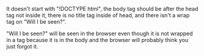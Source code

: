 <html>
<head>
	<title>Exercise 1:</title>
</head>
<body>

<p> It doesn't start with "!DOCTYPE html", the body tag should be after the head tag not inside it, there is no title tag inside of head, and there isn't a wrap tag on "Will I be seen?".</p>

<p>"Will I be seen?" will be seen in the browser even though it is not wrapped in a tag because it is in the body and the browser will probably think you just forgot it. 
</p>

</body>
</html>
